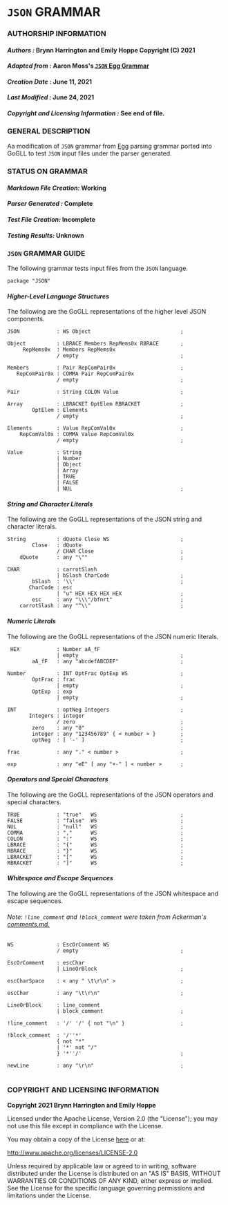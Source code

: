 # **`JSON` GRAMMAR**
### **AUTHORSHIP INFORMATION**
#### *Authors :* Brynn Harrington and Emily Hoppe Copyright (C) 2021
#### *Adapted from :* Aaron Moss's [`JSON` Egg Grammar](https://github.com/bruceiv/egg/blob/deriv/grammars/JSON-u.egg)
#### *Creation Date :* June 11, 2021 
#### *Last Modified :* June 24, 2021
#### *Copyright and Licensing Information :* See end of file.

###  **GENERAL DESCRIPTION**
Aa modification of `JSON` grammar from [Egg](https://github.com/bruceiv/egg/blob/deriv/grammars/JSON-u.egg) parsing grammar ported into GoGLL to test `JSON` input files under the parser generated.
### **STATUS ON GRAMMAR**
#### *Markdown File Creation:* Working 
#### *Parser Generated :* Complete
#### *Test File Creation:* Incomplete
#### *Testing Results:* Unknown
### **`JSON` GRAMMAR GUIDE**
The following grammar tests input files from the `JSON` language.
```
package "JSON" 
```
#### ***Higher-Level Language Structures***
The following are the GoGLL representations of the higher level JSON components.
```
JSON            : WS Object                             ;

Object          : LBRACE Members RepMems0x RBRACE       ;
     RepMems0x  : Members RepMems0x
                / empty                                 ;

Members         : Pair RepComPair0x                     ;
   RepComPair0x : COMMA Pair RepComPair0x  
                / empty                                 ; 

Pair            : String COLON Value                    ;

Array           : LBRACKET OptElem RBRACKET             ;
        OptElem : Elements 
                / empty                                 ;

Elements        : Value RepComVal0x                     ;
    RepComVal0x : COMMA Value RepComVal0x
                / empty                                 ; 

Value           : String 
                | Number 
                | Object 
                | Array 
                | TRUE 
                | FALSE 
                | NUL                                   ;
```  
#### ***String and Character Literals***
The following are the GoGLL representations of the JSON string and character literals.
```
String          : dQuote Close WS                       ;
        Close   : dQuote
                / CHAR Close                            ;
    dQuote      : any "\""                              ;

CHAR            : carrotSlash 
                | bSlash CharCode                       ;  
        bSlash  : '\\'                                  ;
       CharCode : esc
                | "u" HEX HEX HEX HEX                   ;
        esc     : any "\\\"/bfnrt"                      ;
    carrotSlash : any "^\\"                             ;        
```
#### ***Numeric Literals***
The following are the GoGLL representations of the JSON numeric literals.
```
 HEX            : Number aA_fF 
                | empty                                 ;
        aA_fF   : any "abcdefABCDEF"                    ; 
        
Number          : INT OptFrac OptExp WS                 ;
        OptFrac : frac
                | empty                                 ;
        OptExp  : exp
                | empty                                 ;

INT             : optNeg Integers                       ;
       Integers : integer
                / zero                                  ;
        zero    : any "0"                               ;
        integer : any "123456789" { < number > }        ;
        optNeg  : [ '-' ]                               ;
                       
frac            : any "." < number >                    ;

exp             : any "eE" [ any "+-" ] < number >      ;  

```
#### ***Operators and Special Characters***
The following are the GoGLL representations of the JSON operators and special characters.
```
TRUE            : "true"   WS                           ;
FALSE           : "false"  WS                           ;
NUL             : "null"   WS                           ;
COMMA           : ","      WS                           ;
COLON           : ":"      WS                           ;
LBRACE          : "{"      WS                           ;
RBRACE          : "}"      WS                           ;
LBRACKET        : "["      WS                           ;              
RBRACKET        : "]"      WS                           ;
```
#### ***Whitespace and Escape Sequences***
The following are the GoGLL representations of the JSON whitespace and escape sequences.
###### *Note:* `!line_comment` and `!block_comment` were taken from Ackerman's [comments.md.](https://github.com/bruceiv/pegll/tree/main/examples/comments) 
```
WS              : EscOrComment WS
                / empty                                 ;

EscOrComment    : escChar 
                | LineOrBlock                           ;
                
escCharSpace    : < any " \t\r\n" >                     ;

escChar         : any "\t\r\n"                          ; 

LineOrBlock     : line_comment 
                | block_comment                         ;

!line_comment   : '/' '/' { not "\n" }                  ;               

!block_comment  : '/''*' 
                { not "*" 
                | '*' not "/" 
                } '*''/'                                ;

newLine         : any "\r\n"                            ;                 
```
#
### **COPYRIGHT AND LICENSING INFORMATION**
**Copyright 2021 Brynn Harrington and Emily Hoppe**

Licensed under the Apache License, Version 2.0 (the "License"); you may not use this file except in compliance with the License.

You may obtain a copy of the License [here](http://www.apache.org/licenses/LICENSE-2.0) or at:

http://www.apache.org/licenses/LICENSE-2.0

Unless required by applicable law or agreed to in writing, software distributed under the License is distributed on an "AS IS" BASIS, WITHOUT WARRANTIES OR CONDITIONS OF ANY KIND, either express or implied. See the License for the specific language governing permissions and limitations under the License.